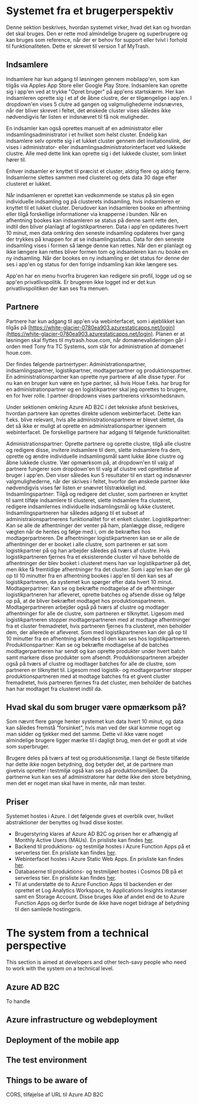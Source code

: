 # Systemet fra et brugerperspektiv

Denne sektion beskrives, hvordan systemet virker, hvad det kan og hvordan det skal bruges. Den er rette mod almindelige brugere og superbrugere og kan bruges som reference, når der er behov for support eller tvivl i forhold til funktionaliteten. Dette er skrevet til version 1 af MyTrash.

## Indsamlere

Indsamlere har kun adgang til løsningen gennem mobilapp'en, som kan tilgås via Apples App Store eller Google Play Store. Indsamlere kan oprette sig i app'en ved at trykke "Opret bruger" på app'ens startskærm. Her kan indsamleren oprette sig i et af de åbne clustre, der er tilgængelige i app'en. I dropdown'en vises 5 clutre ad gangen og valgmulighederne indsnævres, når der bliver skrevet i feltet, det ønskede cluster vises således ikke nødvendigvis før listen er indsnævret til få nok muligheder.

En indsamler kan også oprettes manuelt af en administrator eller indsamlingsadministrator i et hvilket som helst cluster. Endelig kan indsamlere selv oprette sig i et lukket cluster gennem det invitationslink, der vises i administrator- eller indsamlingsadministratorinterfacet ved lukkede clustre. Alle med dette link kan oprette sig i det lukkede cluster, som linket hører til.

Enhver indsamler er knyttet til præcist et cluster, aldrig flere og aldrig færre. Indsamlerne slettes sammen med clusteret og dets data 30 dage efter clusteret er lukket.

Når indsamleren er oprettet kan vedkommende se status på sin egen individuelle indsamling og på clusterets indsamling, hvis indsamleren er knyttet til et lukket cluster. Derudover kan indsamleren booke en afhentning eller tilgå forskellige informationer via knapperne i bunden. Når en afhentning bookes kan indsamleren se status på denne samt rette den, indtil den bliver planlagt af logistikpartneren. Data i app'en opdateres hvert 10 minut, men data omkring den seneste indsamling opdateres hver gang der trykkes på knappen for at se indsamlingsstatus. Data for den seneste indsamling vises i formen så længe denne kan rettes. Når den er planlagt og ikke længere kan rettes bliver formen tom og indsamleren kan nu booke en ny indsamling. Når der bookes en ny indsamling er det status for denne der ses i app'en og status for den forrige indsamling kan ikke længere ses.

App'en har en menu hvorfra brugeren kan redigere sin profil, logge ud og se app'en privatlivspolitik. Er brugeren ikke logget ind er det kun privatlivspolitiken der kan ses fra menuen.

## Partnere

Partnere har kun adgang til app'en via webinterfacet, som i øjeblikket kan tilgås på [https://white-glacier-0780ea903.azurestaticapps.net/login](https://white-glacier-0780ea903.azurestaticapps.net/login). Planen er at løsningen skal flyttes til mytrash.houe.com, når domænevalideringen går i orden med Tony fra TC Systems, som står for administration af domænet houe.com.

Der findes følgende partnertyper: Administrationspartner, indsamlingspartner, logistikpartner, modtagerpartner og produktionspartner. En administrationspartner kan oprette nye partnere af alle disse typer. For nu kan en bruger kun være en type partner, så hvis Houe f.eks. har brug for en administrationpartner og en logistikpartner skal jeg oprettes to brugere, en for hver rolle. I partner dropdowns vises partnerens virksomhedsnavn.

Under sektionen omkring Azure AD B2C i det tekniske afsnit beskrives, hvordan partnere kan oprettes direkte udenom webinterfacet. Dette kan f.eks. blive relevant, hvis alle administrationspartnere er blevet slettet, da det så ikke er muligt at oprette en administrationspartner igennem webinterfacet. De forskellige partnere har adgang til følgende funktionalitet:

Administrationspartner: Oprette partnere og oprette clustre, tilgå alle clustre og redigere disse, invitere indsamlere til dem, slette indsamlere fra dem, oprette og ændre individuelle indsamlingsmål samt lukke åbne clustre og åbne lukkede clustre. Vær opmærksom på, at dropdown'en til valg af partnere fungerer som dropdown'en til valg af clustre ved oprettelse af bruger i app'en. Den viser således kun 5 resultater til en start og indsnævrer valgmulighederne, når der skrives i feltet, hvorfor den ønskede partner ikke nødvendigvis vises før listen er snævret tilstrækkeligt ind.  
Indsamlingspartner: Tilgå og redigere det cluster, som partneren er knyttet til samt tilføje indsamlere til clusteret, slette indsamlere fra clusteret, redigere indsamlernes individuelle indsamlingsmål og lukke clusteret. Indsamlingspartneren har således adgang til et subset af administraionspartnerens funktionalitet for et enkelt cluster.
Logistikpartner: Kan se alle de afhentninger der venter på ham, planlægge disse, redigere vægten når de hentes og følge med i, om de bekræftes hos modtagerpartneren. De afhentninger logistikpartneren kan se er alle de afhentninger der er booket i alle clustre, som partneren er sat som logistikpartner på og han arbejder således på tværs af clustre. Hvis logistikpartneren fjernes fra et eksisterende cluster vil have beholde de afhentninger der blev booket i clusteret mens han var logistikpartner på det, men ikke få fremtidige afhentninger fra det cluster. Som i app'en kan der gå op til 10 minutter fra en afhentning bookes i app'en til den kan ses af logistikpartneren, da systemet kun spørger efter data hvert 10 minut.
Modtagerpartner: Kan se og bekræfte modtagelse af de afhentninger logistikpartneren har afleveret, oprette batches og afsende disse og følge op på, at de bliver bekræftet modtaget hos produktionspartneren. Modtagerpartneren arbejder også på tværs af clustre og modtager afhentninger for alle de clustre, som partneren er tilknyttet. Ligesom med logistikpartneren stopper modtagerpartneren med at modtage afhentninger fra et cluster fremadretet, hvis partneren fjernes fra clusteret, men beholder dem, der allerede er afleveret. Som med logistikpartneren kan der gå op til 10 minutter fra en afhentning afsendes til den kan ses hos logistikpartneren.
Produktionspartner: Kan se og bekræfte modtagelse af de batches modtagerpartneren har sendt og kan oprette produkter under hvert batch samt markere disse produkter som afsendt. Produktionspartneren arbejder også på tværs af clustre og modtager batches for alle de clustre, som partneren er tilknyttet til. Ligesom med logistik- og modtagerpartner stopper produktionspartneren med at modtage batches fra et givent cluster fremadretet, hvis partneren fjernes fra det cluster, men beholder de batches han har modtaget fra clusteret indtil da.

## Hvad skal du som bruger være opmærksom på?

Som nævnt flere gange henter systemet kun data hvert 10 minut, og data kan således fremstå "forsinket", hvis man ved der skal komme noget og man sidder og tjekker med det samme. Dette vil ikke være noget almindelige brugere ligger mærke til i dagligt brug, men det er godt at vide som superbruger.

Brugere deles på tværs af test og produktionsmiljø. I langt de fleste tilfælde har dette ikke nogen betydning, dog betyder det, at de partnere man givetvis opretter i testmiljø også kan ses på produktionsmiljøet. Da partnerne kun kan ses af administratorer har dette ikke den store betydning, men det er noget man skal have in mente, når man tester.

## Priser

Systemet hostes i Azure. I det følgende gives et overblik over, hvilket abstraktioner der benyttes og hvad disse koster.

* Brugerstyring klares af Azure AD B2C og prisen her er afhængig af Monthly Active Users (MAUs). En prisliste kan findes [her](https://azure.microsoft.com/en-us/pricing/details/active-directory/external-identities/).
* Backend til produktions- og testmiljø hostes i Azure Function Apps på et serverless tier. En prisliste kan findes [her](https://azure.microsoft.com/en-us/pricing/details/functions/).
* Webinterfacet hostes i Azure Static Web Apps. En prisliste kan findes [her](https://azure.microsoft.com/en-us/pricing/details/app-service/static/).
* Databaserne til produktions- og testmiljøet hostes i Cosmos DB på et serverless tier. En prisliste kan findes [her](https://azure.microsoft.com/en-us/pricing/details/cosmos-db/).
* Til at understøtte de to Azure Function Apps til backenden er der oprettet et Log Analytics Workspace, to Applications Insights instanser samt en Storage Account. Disse bruges ikke af andet end de to Azure Function Apps og derfor burde de ikke have noget bidrage af betydning til den samlede hostingpris.

# The system from a technical perspective

This section is aimed at developers and other tech-savy people who need to work with the system on a technical level.

## Azure AD B2C

To handle 

## Azure infrastructure og webdeployment

## Deployment of the mobile app

## The test environment

## Things to be aware of

CORS, tilføjelse af URL til Azure AD B2C
